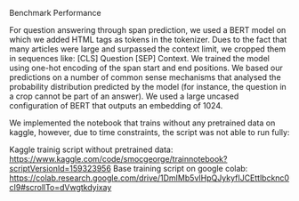 Benchmark Performance

For question answering through span prediction, we used a BERT model on which we added HTML tags as tokens in the tokenizer. 
Dues to the fact that many articles were large and surpassed the context limit, we cropped them in sequences like: [CLS] Question [SEP] Context.
We trained the model using one-hot encoding of the span start and end positions.
We based our predictions on a number of common sense mechanisms that analysed the probability distribution predicted by the model (for instance, the question in a crop cannot be part of an answer).
We used a large uncased configuration of BERT that outputs an embedding of 1024.


We implemented the notebook that trains without any pretrained data on kaggle, however, due to time constraints, the script was not able to run fully:

Kaggle trainig script without pretrained data: https://www.kaggle.com/code/smocgeorge/trainnotebook?scriptVersionId=159323956
Base training script on google colab: https://colab.research.google.com/drive/1DmIMb5vIHpQJykyfIJCEttlbcknc0cI9#scrollTo=dVwgtkdyixay